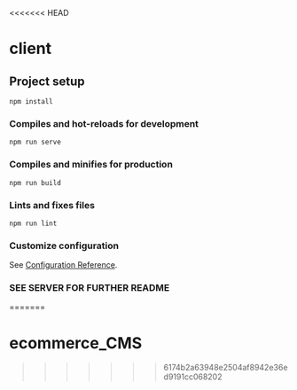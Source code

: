 <<<<<<< HEAD
# client

## Project setup
```
npm install
```

### Compiles and hot-reloads for development
```
npm run serve
```

### Compiles and minifies for production
```
npm run build
```

### Lints and fixes files
```
npm run lint
```

### Customize configuration
See [Configuration Reference](https://cli.vuejs.org/config/).

### SEE SERVER FOR FURTHER README
=======
# ecommerce_CMS
>>>>>>> 6174b2a63948e2504af8942e36ed9191cc068202
